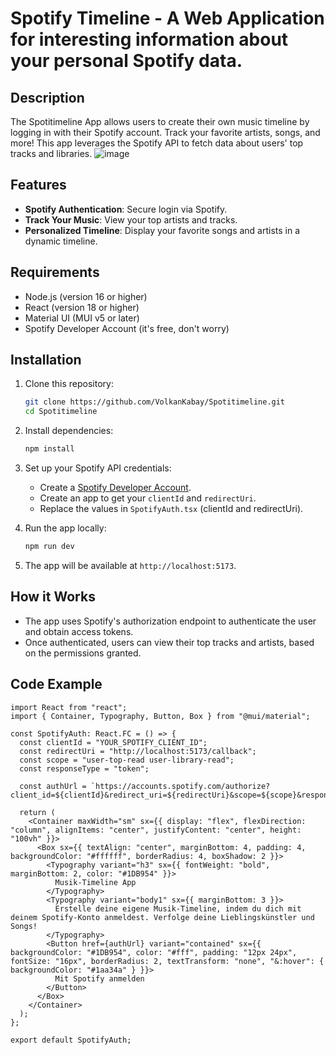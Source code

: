 # Spotify Timeline - A Web Application for interesting information about your personal Spotify data.

## Description

The Spotitimeline App allows users to create their own music timeline by logging in with their Spotify account. Track your favorite artists, songs, and more! This app leverages the Spotify API to fetch data about users' top tracks and libraries.
![image](https://github.com/user-attachments/assets/90606a93-9920-480e-93d6-42dc2931113c)

## Features

- **Spotify Authentication**: Secure login via Spotify.
- **Track Your Music**: View your top artists and tracks.
- **Personalized Timeline**: Display your favorite songs and artists in a dynamic timeline.

## Requirements

- Node.js (version 16 or higher)
- React (version 18 or higher)
- Material UI (MUI v5 or later)
- Spotify Developer Account (it's free, don't worry)

## Installation

1. Clone this repository:
    ```bash
    git clone https://github.com/VolkanKabay/Spotitimeline.git
    cd Spotitimeline
    ```

2. Install dependencies:
    ```bash
    npm install
    ```

3. Set up your Spotify API credentials:
    - Create a [Spotify Developer Account](https://developer.spotify.com/).
    - Create an app to get your `clientId` and `redirectUri`.
    - Replace the values in `SpotifyAuth.tsx` (clientId and redirectUri).

4. Run the app locally:
    ```bash
    npm run dev
    ```

5. The app will be available at `http://localhost:5173`.

## How it Works

- The app uses Spotify's authorization endpoint to authenticate the user and obtain access tokens.
- Once authenticated, users can view their top tracks and artists, based on the permissions granted.

## Code Example

```tsx
import React from "react";
import { Container, Typography, Button, Box } from "@mui/material";

const SpotifyAuth: React.FC = () => {
  const clientId = "YOUR_SPOTIFY_CLIENT_ID";
  const redirectUri = "http://localhost:5173/callback";
  const scope = "user-top-read user-library-read";
  const responseType = "token";

  const authUrl = `https://accounts.spotify.com/authorize?client_id=${clientId}&redirect_uri=${redirectUri}&scope=${scope}&response_type=${responseType}`;

  return (
    <Container maxWidth="sm" sx={{ display: "flex", flexDirection: "column", alignItems: "center", justifyContent: "center", height: "100vh" }}>
      <Box sx={{ textAlign: "center", marginBottom: 4, padding: 4, backgroundColor: "#ffffff", borderRadius: 4, boxShadow: 2 }}>
        <Typography variant="h3" sx={{ fontWeight: "bold", marginBottom: 2, color: "#1DB954" }}>
          Musik-Timeline App
        </Typography>
        <Typography variant="body1" sx={{ marginBottom: 3 }}>
          Erstelle deine eigene Musik-Timeline, indem du dich mit deinem Spotify-Konto anmeldest. Verfolge deine Lieblingskünstler und Songs!
        </Typography>
        <Button href={authUrl} variant="contained" sx={{ backgroundColor: "#1DB954", color: "#fff", padding: "12px 24px", fontSize: "16px", borderRadius: 2, textTransform: "none", "&:hover": { backgroundColor: "#1aa34a" } }}>
          Mit Spotify anmelden
        </Button>
      </Box>
    </Container>
  );
};

export default SpotifyAuth;

